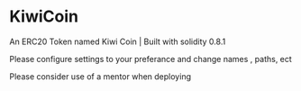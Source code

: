 # KiwiCoin

An ERC20 Token named Kiwi Coin | Built with solidity 0.8.1

Please configure settings to your preferance and change names , paths, ect 

Please consider use of a mentor when deploying
